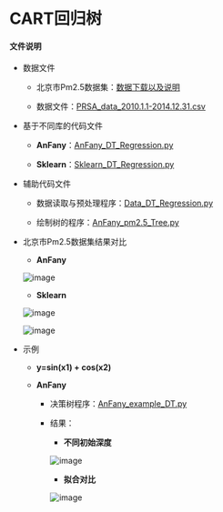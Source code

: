 # CART回归树


#### 文件说明
 
 + 数据文件

     + 北京市Pm2.5数据集：[数据下载以及说明](http://archive.ics.uci.edu/ml/datasets/Beijing+PM2.5+Data#)
     
     + 数据文件：[PRSA_data_2010.1.1-2014.12.31.csv](https://github.com/Anfany/Machine-Learning-for-Beginner-by-Python3/blob/master/Decision%20Tree/DT_Regression/PRSA_data_2010.1.1-2014.12.31.csv)
   
 
+ 基于不同库的代码文件
 
     - **AnFany**：[AnFany_DT_Regression.py](https://github.com/Anfany/Machine-Learning-for-Beginner-by-Python3/blob/master/Decision%20Tree/DT_Regression/AnFany_DT_Regression.py)
     
 
     - **Sklearn**：[Sklearn_DT_Regression.py](https://github.com/Anfany/Machine-Learning-for-Beginner-by-Python3/blob/master/Decision%20Tree/DT_Regression/Sklearn_DT_Regression.py)

    
 + 辅助代码文件

      - 数据读取与预处理程序：[Data_DT_Regression.py](https://github.com/Anfany/Machine-Learning-for-Beginner-by-Python3/blob/master/Decision%20Tree/DT_Regression/Data_DT_Regression.py)
      
      
      - 绘制树的程序：[AnFany_pm2.5_Tree.py](https://github.com/Anfany/Machine-Learning-for-Beginner-by-Python3/blob/master/Decision%20Tree/DT_Regression/AnFany_pm2.5_Tree.py)
      
 + 北京市Pm2.5数据集结果对比
  
      - **AnFany**
       
      ![image](https://github.com/Anfany/Machine-Learning-for-Beginner-by-Python3/blob/master/Decision%20Tree/DT_Regression/adult_23.png)
       
      - **Sklearn**
       
      ![image](https://github.com/Anfany/Machine-Learning-for-Beginner-by-Python3/blob/master/Decision%20Tree/DT_Regression/sk_pm2.5.png)
      
      ![image](https://github.com/Anfany/Machine-Learning-for-Beginner-by-Python3/blob/master/Decision%20Tree/DT_Regression/sk_cure.png)
      
       
 +  示例 
 
     - **y=sin(x1) + cos(x2)**
 
    - **AnFany**
    
       - 决策树程序：[AnFany_example_DT.py](https://github.com/Anfany/Machine-Learning-for-Beginner-by-Python3/blob/master/Decision%20Tree/DT_Regression/AnFany_example_DT.py)
    
       
       - 结果：
       
         + **不同初始深度**
         
          ![image](https://github.com/Anfany/Machine-Learning-for-Beginner-by-Python3/blob/master/Decision%20Tree/DT_Regression/shili_mse.png)
       
         + **拟合对比**
         
          ![image](https://github.com/Anfany/Machine-Learning-for-Beginner-by-Python3/blob/master/Decision%20Tree/DT_Regression/cure_shili.png)
